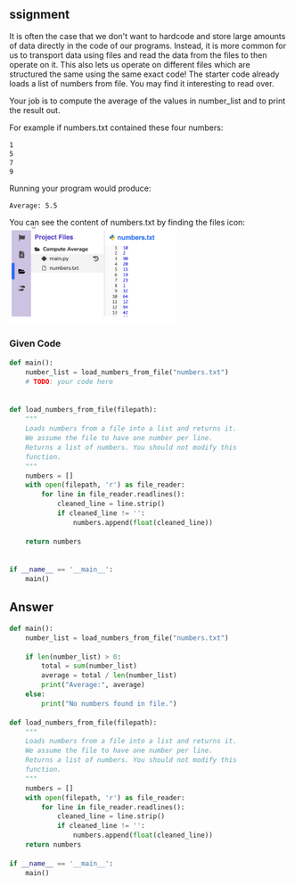 ## ssignment
It is often the case that we don't want to hardcode and store large amounts of data directly in the code of our programs. Instead, it is more common for us to transport data using files and read the data from the files to then operate on it. This also lets us operate on different files which are structured the same using the same exact code! The starter code already loads a list of numbers from file. You may find it interesting to read over. 

Your job is to compute the average of the values in number_list and to print the result out.

For example if numbers.txt contained these four numbers:
```
1
5
7
9
```

Running your program would produce:
```
Average: 5.5
```

You can see the content of numbers.txt by finding the files icon:
![alt text](image.png)

### Given Code
```python
def main():
    number_list = load_numbers_from_file("numbers.txt")
    # TODO: your code here


def load_numbers_from_file(filepath):
    """
    Loads numbers from a file into a list and returns it.
    We assume the file to have one number per line.
    Returns a list of numbers. You should not modify this
    function.
    """
    numbers = []
    with open(filepath, 'r') as file_reader:
        for line in file_reader.readlines():
            cleaned_line = line.strip()
            if cleaned_line != '':
                numbers.append(float(cleaned_line))
    
    return numbers


if __name__ == '__main__':
    main()
```

## Answer
```python
def main():
    number_list = load_numbers_from_file("numbers.txt")
    
    if len(number_list) > 0:
        total = sum(number_list)
        average = total / len(number_list)
        print("Average:", average)
    else:
        print("No numbers found in file.")

def load_numbers_from_file(filepath):
    """
    Loads numbers from a file into a list and returns it.
    We assume the file to have one number per line.
    Returns a list of numbers. You should not modify this
    function.
    """
    numbers = []
    with open(filepath, 'r') as file_reader:
        for line in file_reader.readlines():
            cleaned_line = line.strip()
            if cleaned_line != '':
                numbers.append(float(cleaned_line))
    return numbers

if __name__ == '__main__':
    main()
```
